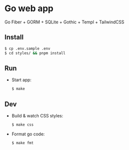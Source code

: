 # Go web app

Go Fiber + GORM + SQLite + Gothic + Templ + TailwindCSS

## Install

```bash
$ cp .env.sample .env
$ cd styles/ && pnpm install
```

## Run

* Start app:

    ```bash
    $ make
    ```

## Dev

* Build & watch CSS styles:

    ```bash
    $ make css
    ```

* Format go code:

    ```bash
    $ make fmt
    ```
